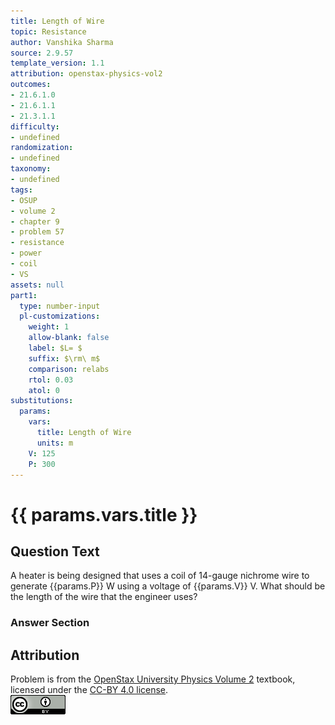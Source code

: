 ```yaml
---
title: Length of Wire
topic: Resistance
author: Vanshika Sharma
source: 2.9.57
template_version: 1.1
attribution: openstax-physics-vol2
outcomes:
- 21.6.1.0
- 21.6.1.1
- 21.3.1.1
difficulty:
- undefined
randomization:
- undefined
taxonomy:
- undefined
tags:
- OSUP
- volume 2
- chapter 9
- problem 57
- resistance
- power
- coil
- VS
assets: null
part1:
  type: number-input
  pl-customizations:
    weight: 1
    allow-blank: false
    label: $L= $
    suffix: $\rm\ m$
    comparison: relabs
    rtol: 0.03
    atol: 0
substitutions:
  params:
    vars:
      title: Length of Wire
      units: m
    V: 125
    P: 300
---
```

# {{ params.vars.title }}
## Question Text

A heater is being designed that uses a coil of 14-gauge nichrome wire to generate {{params.P}} $\textrm{W}$ using a voltage of {{params.V}} $\textrm{V}$.
What should be the length of the wire that the engineer uses?

### Answer Section

## Attribution

Problem is from the [OpenStax University Physics Volume 2](https://openstax.org/details/books/university-physics-volume-2) textbook, licensed under the [CC-BY 4.0 license](https://creativecommons.org/licenses/by/4.0/).<br>![Image representing the Creative Commons 4.0 BY license.](https://raw.githubusercontent.com/firasm/bits/master/by.png)